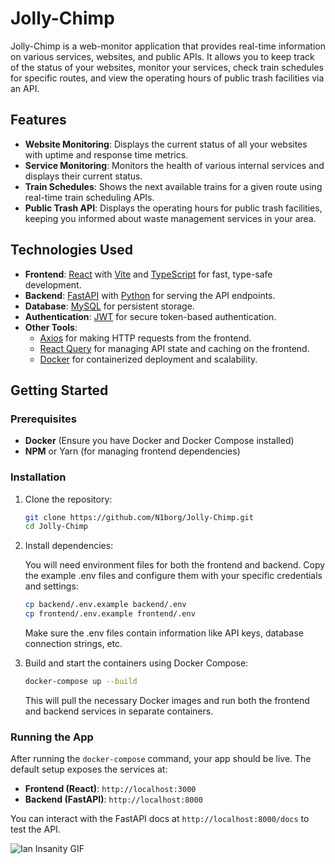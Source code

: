 # Jolly-Chimp

Jolly-Chimp is a web-monitor application that provides real-time information on various services, websites, and public APIs. It allows you to keep track of the status of your websites, monitor your services, check train schedules for specific routes, and view the operating hours of public trash facilities via an API.

## Features

- **Website Monitoring**: Displays the current status of all your websites with uptime and response time metrics.
- **Service Monitoring**: Monitors the health of various internal services and displays their current status.
- **Train Schedules**: Shows the next available trains for a given route using real-time train scheduling APIs.
- **Public Trash API**: Displays the operating hours for public trash facilities, keeping you informed about waste management services in your area.

## Technologies Used

- **Frontend**: [React](https://reactjs.org/) with [Vite](https://vitejs.dev/) and [TypeScript](https://www.typescriptlang.org/) for fast, type-safe development.
- **Backend**: [FastAPI](https://fastapi.tiangolo.com/) with [Python](https://www.python.org/) for serving the API endpoints.
- **Database**: [MySQL](https://www.mysql.com/) for persistent storage.
- **Authentication**: [JWT](https://jwt.io/) for secure token-based authentication.
- **Other Tools**:
  - [Axios](https://axios-http.com/) for making HTTP requests from the frontend.
  - [React Query](https://tanstack.com/query/v4/docs/framework/react/overview) for managing API state and caching on the frontend.
  - [Docker](https://www.docker.com/) for containerized deployment and scalability.

## Getting Started

### Prerequisites

 - **Docker** (Ensure you have Docker and Docker Compose installed)
 - **NPM** or Yarn (for managing frontend dependencies)

### Installation

1. Clone the repository:

    ```bash
    git clone https://github.com/N1borg/Jolly-Chimp.git
    cd Jolly-Chimp
    ```

2. Install dependencies:

    You will need environment files for both the frontend and backend. Copy the example .env files and configure them with your specific credentials and settings:

    ```bash
    cp backend/.env.example backend/.env
    cp frontend/.env.example frontend/.env
    ```

    Make sure the .env files contain information like API keys, database connection strings, etc.

3. Build and start the containers using Docker Compose:

    ```bash
    docker-compose up --build
    ```

    This will pull the necessary Docker images and run both the frontend and backend services in separate containers.

### Running the App

After running the `docker-compose` command, your app should be live. The default setup exposes the services at:

 - **Frontend (React)**: `http://localhost:3000`
 - **Backend (FastAPI)**: `http://localhost:8000`

You can interact with the FastAPI docs at `http://localhost:8000/docs` to test the API.

![Ian Insanity GIF](https://media1.tenor.com/m/zWMb9NKhylgAAAAd/ian-insanity.gif)
